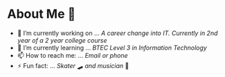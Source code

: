 # About Me 👋

- 🔭 I’m currently working on ... *A career change into IT. Currently in 2nd year of a 2 year college course*
- 🌱 I’m currently learning ... *BTEC Level 3 in Information Technology*
- 📫 How to reach me: ... *Email or phone*
- ⚡ Fun fact: ... *Skater* 🛹 *and musician* 🎸

